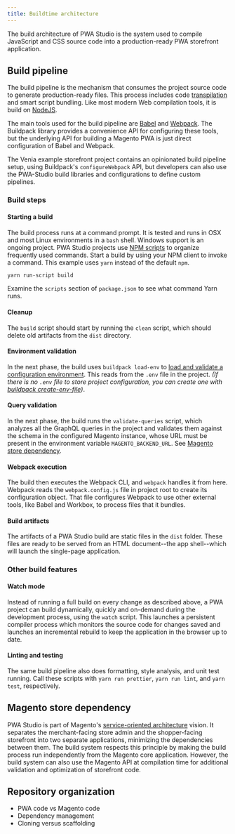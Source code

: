 ```yaml
---
title: Buildtime architecture
---
```


The build architecture of PWA Studio is the system used to compile JavaScript and CSS source code into a production-ready PWA storefront application.

## Build pipeline

The build pipeline is the mechanism that consumes the project source code to generate production-ready files.
This process includes code [transpilation][] and smart script bundling.
Like most modern Web compilation tools, it is build on [NodeJS](https://nodejs.org).

The main tools used for the build pipeline are [Babel](https://babeljs.io) and [Webpack](https://webpack.js.org).
The Buildpack library provides a convenience API for configuring these tools, but the underlying API for building a Magento PWA is just direct configuration of Babel and Webpack.

The Venia example storefront project contains an opinionated build pipeline setup, using Buildpack's `configureWebpack` API, but
developers can also use the PWA-Studio build libraries and configurations to define custom pipelines.

### Build steps

#### Starting a build

The build process runs at a command prompt.
It is tested and runs in OSX and most Linux environments in a `bash` shell.
Windows support is an ongoing project.
PWA Studio projects use [NPM scripts](https://docs.npmjs.com/misc/scripts) to organize frequently used commands.
Start a build by using your NPM client to invoke a command. This example uses `yarn` instead of the default `npm`.

```sh
yarn run-script build
```

Examine the `scripts` section of `package.json` to see what command Yarn runs.

#### Cleanup

The `build` script should start by running the `clean` script, which should delete old artifacts from the `dist` directory.

#### Environment validation

In the next phase, the build uses `buildpack load-env` to [load and validate a configuration environment](../../../../_drafts/configuration-management).
This reads from the `.env` file in the project.
_(If there is no `.env` file to store project configuration, you can create one with [buildpack create-env-file](../../../../_drafts/configuration-management/buildpack-cli/create-env-file))_.

#### Query validation

In the next phase, the build runs the `validate-queries` script, which analyzes all the GraphQL queries in the project and validates them against the schema in the configured Magento instance, whose URL must be present in the environment variable `MAGENTO_BACKEND_URL`.
See [Magento store dependency](#magento-store-dependency).

#### Webpack execution

The build then executes the Webpack CLI, and `webpack` handles it from here.
Webpack reads the `webpack.config.js` file in project root to create its configuration object.
That file configures Webpack to use other external tools, like Babel and Workbox, to process files that it bundles.

#### Build artifacts

The artifacts of a PWA Studio build are static files in the `dist` folder. These files are ready to be served from an HTML document--the app shell--which will launch the single-page application.

### Other build features

#### Watch mode

Instead of running a full build on every change as described above, a PWA project can build dynamically, quickly and on-demand during the development process, using the `watch` script.
This launches a persistent compiler process which monitors the source code for changes saved and launches an incremental rebuild to keep the application in the browser up to date.

#### Linting and testing

The same build pipeline also does formatting, style analysis, and unit test running. Call these scripts with `yarn run prettier`, `yarn run lint`, and `yarn test`, respectively.

## Magento store dependency

PWA Studio is part of Magento's [service-oriented architecture](https://en.wikipedia.org/wiki/Service-oriented_architecture) vision.
It separates the merchant-facing store admin and the shopper-facing storefront into two separate applications, minimizing the dependencies between them.
The build system respects this principle by making the build process run independently from the Magento core application.
However, the build system can also use the Magento API at compilation time for additional validation and optimization of storefront code.

## Repository organization

* PWA code vs Magento code
* Dependency management
* Cloning versus scaffolding

[nodejs]: https://nodejs.org/en/about/
[webpack]: https://webpack.js.org/
[transpilation]: https://en.wikipedia.org/wiki/Source-to-source_compiler
